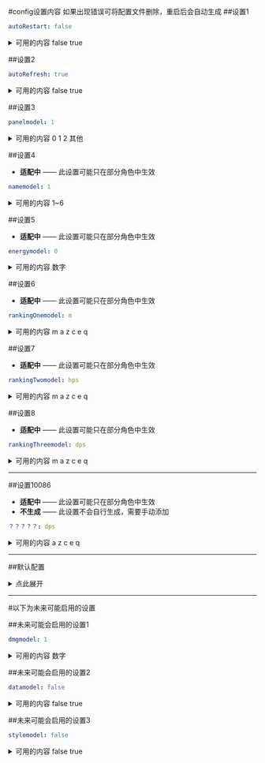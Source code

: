 #config设置内容
如果出现错误可将配置文件删除，重启后会自动生成
##设置1
~~~~~~~~~~YAML
autoRestart: false 
~~~~~~~~~~
<details><summary>可用的内容 false true</summary>

`true` 使用【梁氏启动】后会自动进行重启

`false` 使用【梁氏启动】后不会进行重启操作

</details>

##设置2
~~~~~~~~~~YAML
autoRefresh: true
~~~~~~~~~~
<details><summary>可用的内容 false true</summary>

`true` 重启后会自动刷新设置的预设面板

`false` 重启后将不会刷新预设面板

</details>

##设置3
~~~~~~~~~~YAML
panelmodel: 1 
~~~~~~~~~~

<details><summary>可用的内容 0 1 2 其他</summary>

`0` 用户自行修改的预设面板

`1` liangshi-calc默认的预设面板

`2` liangshi-calc默认的带主角版本预设面板

`其他` 将此选项设置为其他作者的预设面板名称

</details>

##设置4
- **适配中** —— 此设置可能只在部分角色中生效
~~~~~~~~~~YAML
namemodel: 1
~~~~~~~~~~

<details><summary>可用的内容 1~6 </summary>

`1` 伤害条目名称将使用默认设置名称
>举例： 普通攻击一段伤害 / 海月之誓伤害 / 琉金火光爆炸伤害 / 提八妲钟 Q落雷

`2` 伤害条目将使用全称
>举例： 弦月舞步一段伤害 / 海月之誓伤害 / 琉金火光爆炸伤害 / 提八妲钟 大密法·天狐显真落雷

`3` 伤害条目将简化小部分名称
>举例： 普通攻击一段伤害 / 海月之誓伤害 / 琉金火光爆炸伤害 / 提八妲钟 大密法·天狐显真落雷

`4` 伤害条目将使用通俗叫法
>举例： 普通攻击一段伤害 / 元素战技伤害 / 元素爆发爆炸伤害 / 提八妲钟 元素爆发落雷

`5` 伤害条目将使用字母简化名称
>举例： 普攻一段伤害 / E技能伤害 / Q技能爆炸伤害 / 提八妲钟 Q技能落雷

`6` 伤害条目将使用纯字母名称显示
>举例： A一段伤害 / E伤害 / Q爆炸伤害 / 提八妲钟 Q落雷

</details>

##设置5
- **适配中** —— 此设置可能只在部分角色中生效
~~~~~~~~~~YAML
energymodel: 0
~~~~~~~~~~
<details><summary>可用的内容 数字 </summary>

>此选项产出的能量会被角色的元素充能影响且会影响到角色DPS的计算，请慎重调整

`<0` 环境会扣除角色能量，例如 噬能之雷 深海龙蜥

`0` 环境不产出元素能量，角色无法通过环境获取元素能量

`>0` 环境会为角色提供能量或目标会产出元素能量

</details>

##设置6
- **适配中** —— 此设置可能只在部分角色中生效
~~~~~~~~~~YAML
rankingOnemodel: m
~~~~~~~~~~
<details><summary>可用的内容 m a z c e q </summary>

>此选项为角色排行首选规则，角色排行时会首先选择设定的属性进行排行

`m` 默认的排行设置

`a` 使用普通攻击伤害

`z` 使用重击伤害

`c` 使用高空下落攻击伤害

`e` 使用元素战技/战技攻击伤害

`q` 使用元素爆发/终结技攻击伤害

`f` 使用角色的辅助队友能力

`h` 使用角色的治疗量/护盾吸收量

`y` 使用角色的养成度（仅限使用极简版伤害计算）

`dph` 使用角色的单轮总伤害量（仅限使用超全版伤害计算）

`hph` 使用角色的单轮总治疗量（仅限使用超全版伤害计算）

`dps` 使用角色的平均每秒伤害值（仅限使用超全版伤害计算）

`hps` 使用角色的平均每秒治疗量（仅限使用超全版伤害计算）

`undefined` 摆烂,爱用啥排用啥排

</details>

##设置7
- **适配中** —— 此设置可能只在部分角色中生效
~~~~~~~~~~YAML
rankingTwomodel: hps
~~~~~~~~~~
<details><summary>可用的内容 m a z c e q </summary>

>此选项为角色排行次选规则，角色排行时，首选规则未命中时候将会使用此规则

`可用的内容` 与首选规则一致

</details>

##设置8
- **适配中** —— 此设置可能只在部分角色中生效
~~~~~~~~~~YAML
rankingThreemodel: dps
~~~~~~~~~~
<details><summary>可用的内容 m a z c e q </summary>

>此选项为角色排行备选规则，角色排行时，首选与次选规则均未命中时候将会使用此规则

`可用的内容` 与首选规则一致

</details>

---

##设置10086
- **适配中** —— 此设置可能只在部分角色中生效
- **不生成** —— 此设置不会自行生成，需要手动添加
~~~~~~~~~~YAML
？？？？？: dps
~~~~~~~~~~
<details><summary>可用的内容 a z c e q </summary>

>此选项为角色专属排行规则，角色排行时，只会使用此规则且不受到通用规则影响

`可用的内容` 与首选规则一致，但不可使用 `m` 作为排行规则

<details><summary>使用规则</summary>

角色所存在的游戏 `gs` 或 `sr` 加 `角色ID` 加 `ranking`

举例1
~~~~~~~~~~YAML
#指定 星铁 角色 花火 使用 辅助队友能力 进行角色排行
sr1306ranking: f
~~~~~~~~~~

举例2
~~~~~~~~~~YAML
#指定 原神 角色 胡桃 使用 重击伤害 进行角色排行
gs46ranking: z
~~~~~~~~~~

<details><summary>出问题了？</summary>

出现以下情况的请立刻点击 `右上角叉叉` 退出本页面
~~~~~~~~~~YAML
e: gs70ranking

gs70ranking: m

gs角色IDranking: e

gs 角色ID ranking: e

gs八重神子ranking: e

gs 珊瑚宫心海 ranking: h

gs 70 ranking: e

gs加70加ranking: e

gs 加 70 加 ranking: e

gs+70+ranking: e

gs + 70 + ranking: e

gs70rankingsr1112ranking: e

gs70ranking sr1112ranking: e
~~~~~~~~~~
~~~~~~~~~~
来份所有角色已经设置好的

救命啊，这个到底要怎么改啊

为什么不直接用角色名字却用的ID

想同时使用两个条目进行排行，怎么改

一个一个角色还要单独设置，真是太麻烦了

就一个排行整这么麻烦的设置，真是太不方便了

为什么单独设置不能使用默认规则，真是太不方便了

我用的基础版计算，但是我想用超全版里的条目进行排行
~~~~~~~~~~
>问角色ID的也请点击 `右上角叉叉`

</details>

</details>

</details>

---

##默认配置
<details><summary>点此展开</summary>

>出现异常时可复制下方配置尝试恢复

~~~~~~~~~~YAML
autoRestart: false

autoRefresh: false

panelmodel: 1

namemodel: 1

energymodel: 0

rankingOnemodel: m

rankingTwomodel: hps

rankingThreemodel: dps
~~~~~~~~~~

</details>

---

#以下为未来可能启用的设置

##未来可能会启用的设置1
~~~~~~~~~~YAML
dmgmodel: 1
~~~~~~~~~~
<details><summary>可用的内容 数字 </summary>

>此选项会直接影响到伤害计算的数值，请慎重调整

`0.85` 模拟实战存在失误的伤害

`1` 游戏内实际伤害

`1.3` 模拟小程序等其他计算器的伤害

</details>

##未来可能会启用的设置2
~~~~~~~~~~YAML
datamodel: false
~~~~~~~~~~
<details><summary>可用的内容 false true </summary>

`true` 安装的所有预设面板将会自动更新

`false` 禁用预设面板自动更新

</details>

##未来可能会启用的设置3
~~~~~~~~~~YAML
stylemodel: false
~~~~~~~~~~
<details><summary>可用的内容 false true </summary>

`true` 安装的所有面板主题将会自动更新

`false` 禁用面板主题自动更新

</details>

